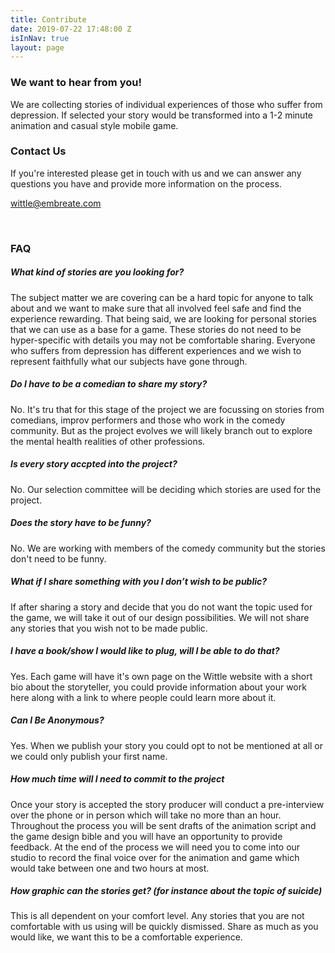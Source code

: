 ```yaml
---
title: Contribute
date: 2019-07-22 17:48:00 Z
isInNav: true
layout: page
---
```


### We want to hear from you!

We are collecting stories of individual experiences of those who suffer from depression. If selected your story would be transformed into a 1-2 minute animation and casual style mobile game.  

### Contact Us
If you're interested please get in touch with us and we can answer any questions you have and provide more information on the process.   

<a href="mailto:wittle@embreate.com" class="button is-large is-rounded is-info">wittle@embreate.com</a>

<br>

### FAQ

##### What kind of stories are you looking for?
 
 The subject matter we are covering can be a hard topic for anyone to talk about and we want to make sure that all involved feel safe and find the experience rewarding. That being said, we are looking for personal stories that we can use as a base for a game. These stories do not need to be hyper-specific with details you may not be comfortable sharing. Everyone who suffers from depression has different experiences and we wish to represent faithfully what our subjects have gone through. 

##### Do I have to be a comedian to share my story?

No. It's tru that for this stage of the project we are focussing on stories from comedians, improv performers and those who work in the comedy community. But as the project evolves we will likely branch out to explore the mental health realities of other professions. 

##### Is every story accpted into the project?
No. Our selection committee will be deciding which stories are used for the project. 

##### Does the story have to be funny?
 
No. We are working with members of the comedy community but the stories don't need to be funny. 

##### What if I share something with you I don’t wish to be public? 
If after sharing a story and decide that you do not want the topic used for the game, we will take it out of our design possibilities. We will not share any stories that you wish not to be made public.  

##### I have a book/show I would like to plug, will I be able to do that? 
Yes. Each game will have it's own page on the Wittle website with a short bio about the storyteller, you could provide information about your work here along with a link to where people could learn more about it.  

##### Can I Be Anonymous? 
Yes. When we publish your story you could opt to not be mentioned at all or we could only publish your first name. 

##### How much time will I need to commit to the project 
Once your story is accepted the story producer will conduct a pre-interview over the phone or in person which will take no more than an hour. Throughout the process you will be sent drafts of the animation script and the game design bible and you will have an opportunity to provide feedback. At the end of the process we will need you to come into our studio to record the final voice over for the animation and game which would take between one and two hours at most.  
##### How graphic can the stories get? (for instance about the topic of suicide)
This is all dependent on your comfort level. Any stories that you are not comfortable with us using will be quickly dismissed. Share as much as you would like, we want this to be a comfortable experience.



